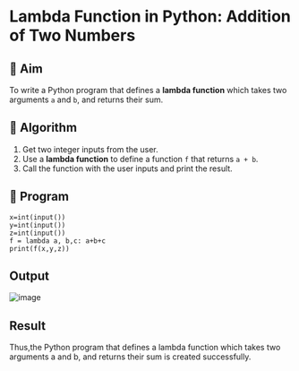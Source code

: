 # Lambda Function in Python: Addition of Two Numbers

## 🎯 Aim
To write a Python program that defines a **lambda function** which takes two arguments `a` and `b`, and returns their sum.

## 🧠 Algorithm
1. Get two integer inputs from the user.
2. Use a **lambda function** to define a function `f` that returns `a + b`.
3. Call the function with the user inputs and print the result.

## 🧾 Program
```
x=int(input())
y=int(input())
z=int(input())
f = lambda a, b,c: a+b+c
print(f(x,y,z))
```

## Output
![image](https://github.com/user-attachments/assets/e53bb9a1-87ea-44d4-a7ec-4cf748b0bcf1)

## Result
Thus,the Python program that defines a lambda function which takes two arguments a and b, and returns their sum is created successfully.

